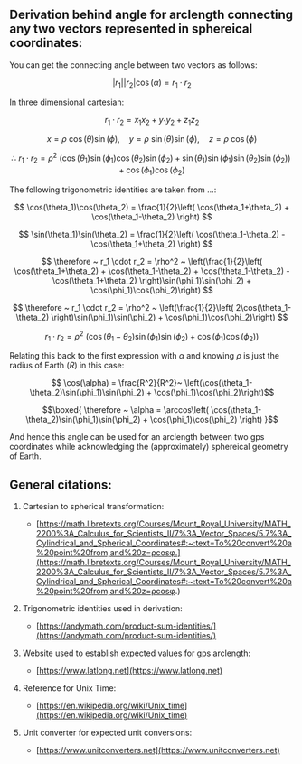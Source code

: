 ## Derivation behind angle for arclength connecting any two vectors represented in sphereical coordinates:

You can get the connecting angle between two vectors as follows:

$$|r_1| |r_2| \cos(\alpha) = r_1 \cdot r_2$$

In three dimensional cartesian:

$$r_1 \cdot r_2 = x_1x_2 + y_1y_2 + z_1z_2$$

$$x = \rho ~ \cos(\theta)\sin(\phi), \quad y=\rho ~ \sin(\theta)\sin(\phi),\quad z=\rho ~ \cos(\phi)$$

$$\therefore ~ r_1 \cdot r_2 = \rho^2 ~ \left( \cos(\theta_1)\sin(\phi_1)\cos(\theta_2)\sin(\phi_2) +  \sin(\theta_1)\sin(\phi_1)\sin(\theta_2)\sin(\phi_2)\right) + \cos(\phi_1)\cos(\phi_2)$$

The following trigonometric identities are taken from ...:

$$ \cos(\theta_1)\cos(\theta_2) = \frac{1}{2}\left( \cos(\theta_1+\theta_2) + \cos(\theta_1-\theta_2) \right) $$

$$ \sin(\theta_1)\sin(\theta_2) = \frac{1}{2}\left( \cos(\theta_1-\theta_2) - \cos(\theta_1+\theta_2) \right) $$

$$ \therefore ~ r_1 \cdot r_2 = \rho^2 ~ \left(\frac{1}{2}\left( \cos(\theta_1+\theta_2) + \cos(\theta_1-\theta_2) + \cos(\theta_1-\theta_2) - \cos(\theta_1+\theta_2) \right)\sin(\phi_1)\sin(\phi_2) + \cos(\phi_1)\cos(\phi_2)\right) $$

$$ \therefore ~ r_1 \cdot r_2 = \rho^2 ~ \left(\frac{1}{2}\left( 2\cos(\theta_1-\theta_2) \right)\sin(\phi_1)\sin(\phi_2) + \cos(\phi_1)\cos(\phi_2)\right) $$

$$ r_1 \cdot r_2 = \rho^2 ~ \left(\cos(\theta_1-\theta_2)\sin(\phi_1)\sin(\phi_2) + \cos(\phi_1)\cos(\phi_2)\right) $$

Relating this back to the first expression with $\alpha$ and knowing $\rho$ is just the radius of Earth ($R$) in this case:

$$ \cos(\alpha) =  \frac{R^2}{R^2}~ \left(\cos(\theta_1-\theta_2)\sin(\phi_1)\sin(\phi_2) + \cos(\phi_1)\cos(\phi_2)\right)$$

$$\boxed{ \therefore ~ \alpha = \arccos\left( \cos(\theta_1-\theta_2)\sin(\phi_1)\sin(\phi_2) + \cos(\phi_1)\cos(\phi_2) \right) }$$

And hence this angle can be used for an arclength between two gps coordinates while acknowledging the (approximately) sphereical geometry of Earth.

## General citations:

1. Cartesian to spherical transformation:
    - [https://math.libretexts.org/Courses/Mount_Royal_University/MATH_2200%3A_Calculus_for_Scientists_II/7%3A_Vector_Spaces/5.7%3A_Cylindrical_and_Spherical_Coordinates#:~:text=To%20convert%20a%20point%20from,and%20z=ρcosφ.](https://math.libretexts.org/Courses/Mount_Royal_University/MATH_2200%3A_Calculus_for_Scientists_II/7%3A_Vector_Spaces/5.7%3A_Cylindrical_and_Spherical_Coordinates#:~:text=To%20convert%20a%20point%20from,and%20z=ρcosφ.)

2. Trigonometric identities used in derivation:
   - [https://andymath.com/product-sum-identities/](https://andymath.com/product-sum-identities/)

3. Website used to establish expected values for gps arclength:
   - [https://www.latlong.net](https://www.latlong.net)

4. Reference for Unix Time:
   - [https://en.wikipedia.org/wiki/Unix_time](https://en.wikipedia.org/wiki/Unix_time)
5. Unit converter for expected unit conversions:
   - [https://www.unitconverters.net](https://www.unitconverters.net)
